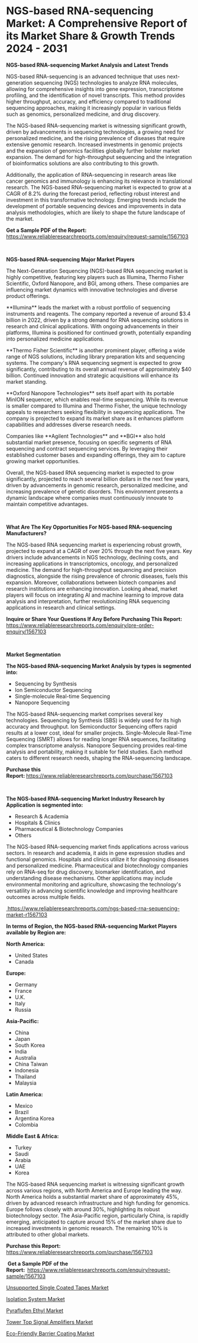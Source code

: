 <p><h1>NGS-based RNA-sequencing Market: A Comprehensive Report of its Market Share & Growth Trends 2024 - 2031</h1></p><p><strong>NGS-based RNA-sequencing Market Analysis and Latest Trends</strong></p>
<p><p>NGS-based RNA-sequencing is an advanced technique that uses next-generation sequencing (NGS) technologies to analyze RNA molecules, allowing for comprehensive insights into gene expression, transcriptome profiling, and the identification of novel transcripts. This method provides higher throughput, accuracy, and efficiency compared to traditional sequencing approaches, making it increasingly popular in various fields such as genomics, personalized medicine, and drug discovery.</p><p>The NGS-based RNA-sequencing market is witnessing significant growth, driven by advancements in sequencing technologies, a growing need for personalized medicine, and the rising prevalence of diseases that require extensive genomic research. Increased investments in genomic projects and the expansion of genomics facilities globally further bolster market expansion. The demand for high-throughput sequencing and the integration of bioinformatics solutions are also contributing to this growth.</p><p>Additionally, the application of RNA-sequencing in research areas like cancer genomics and immunology is enhancing its relevance in translational research. The NGS-based RNA-sequencing market is expected to grow at a CAGR of 8.2% during the forecast period, reflecting robust interest and investment in this transformative technology. Emerging trends include the development of portable sequencing devices and improvements in data analysis methodologies, which are likely to shape the future landscape of the market.</p></p>
<p><strong>Get a Sample PDF of the Report:&nbsp;</strong> <a href="https://www.reliableresearchreports.com/enquiry/request-sample/1567103">https://www.reliableresearchreports.com/enquiry/request-sample/1567103</a></p>
<p>&nbsp;</p>
<p><strong>NGS-based RNA-sequencing Major Market Players</strong></p>
<p><p>The Next-Generation Sequencing (NGS)-based RNA sequencing market is highly competitive, featuring key players such as Illumina, Thermo Fisher Scientific, Oxford Nanopore, and BGI, among others. These companies are influencing market dynamics with innovative technologies and diverse product offerings.</p><p>**Illumina** leads the market with a robust portfolio of sequencing instruments and reagents. The company reported a revenue of around $3.4 billion in 2022, driven by a strong demand for RNA sequencing solutions in research and clinical applications. With ongoing advancements in their platforms, Illumina is positioned for continued growth, potentially expanding into personalized medicine applications.</p><p>**Thermo Fisher Scientific** is another prominent player, offering a wide range of NGS solutions, including library preparation kits and sequencing systems. The company's RNA sequencing segment is expected to grow significantly, contributing to its overall annual revenue of approximately $40 billion. Continued innovation and strategic acquisitions will enhance its market standing.</p><p>**Oxford Nanopore Technologies** sets itself apart with its portable MinION sequencer, which enables real-time sequencing. While its revenue is smaller compared to Illumina and Thermo Fisher, the unique technology appeals to researchers seeking flexibility in sequencing applications. The company is projected to expand its market share as it enhances platform capabilities and addresses diverse research needs.</p><p>Companies like **Agilent Technologies** and **BGI** also hold substantial market presence, focusing on specific segments of RNA sequencing and contract sequencing services. By leveraging their established customer bases and expanding offerings, they aim to capture growing market opportunities.</p><p>Overall, the NGS-based RNA sequencing market is expected to grow significantly, projected to reach several billion dollars in the next few years, driven by advancements in genomic research, personalized medicine, and increasing prevalence of genetic disorders. This environment presents a dynamic landscape where companies must continuously innovate to maintain competitive advantages.</p></p>
<p>&nbsp;</p>
<p><strong>What Are The Key Opportunities For NGS-based RNA-sequencing Manufacturers?</strong></p>
<p><p>The NGS-based RNA sequencing market is experiencing robust growth, projected to expand at a CAGR of over 20% through the next five years. Key drivers include advancements in NGS technology, declining costs, and increasing applications in transcriptomics, oncology, and personalized medicine. The demand for high-throughput sequencing and precision diagnostics, alongside the rising prevalence of chronic diseases, fuels this expansion. Moreover, collaborations between biotech companies and research institutions are enhancing innovation. Looking ahead, market players will focus on integrating AI and machine learning to improve data analysis and interpretation, further revolutionizing RNA sequencing applications in research and clinical settings.</p></p>
<p><strong>Inquire or Share Your Questions If Any Before Purchasing This Report:</strong> <a href="https://www.reliableresearchreports.com/enquiry/pre-order-enquiry/1567103">https://www.reliableresearchreports.com/enquiry/pre-order-enquiry/1567103</a></p>
<p>&nbsp;</p>
<p><strong>Market Segmentation</strong></p>
<p><strong>The NGS-based RNA-sequencing Market Analysis by types is segmented into:</strong></p>
<p><ul><li>Sequencing by Synthesis</li><li>Ion Semiconductor Sequencing</li><li>Single-molecule Real-time Sequencing</li><li>Nanopore Sequencing</li></ul></p>
<p><p>The NGS-based RNA-sequencing market comprises several key technologies. Sequencing by Synthesis (SBS) is widely used for its high accuracy and throughput. Ion Semiconductor Sequencing offers rapid results at a lower cost, ideal for smaller projects. Single-Molecule Real-Time Sequencing (SMRT) allows for reading longer RNA sequences, facilitating complex transcriptome analysis. Nanopore Sequencing provides real-time analysis and portability, making it suitable for field studies. Each method caters to different research needs, shaping the RNA-sequencing landscape.</p></p>
<p><strong>Purchase this Report:&nbsp;</strong><a href="https://www.reliableresearchreports.com/purchase/1567103">https://www.reliableresearchreports.com/purchase/1567103</a></p>
<p>&nbsp;</p>
<p><strong>The NGS-based RNA-sequencing Market Industry Research by Application is segmented into:</strong></p>
<p><ul><li>Research & Academia</li><li>Hospitals & Clinics</li><li>Pharmaceutical & Biotechnology Companies</li><li>Others</li></ul></p>
<p><p>The NGS-based RNA-sequencing market finds applications across various sectors. In research and academia, it aids in gene expression studies and functional genomics. Hospitals and clinics utilize it for diagnosing diseases and personalized medicine. Pharmaceutical and biotechnology companies rely on RNA-seq for drug discovery, biomarker identification, and understanding disease mechanisms. Other applications may include environmental monitoring and agriculture, showcasing the technology's versatility in advancing scientific knowledge and improving healthcare outcomes across multiple fields.</p></p>
<p><a href="https://www.reliableresearchreports.com/ngs-based-rna-sequencing-market-r1567103">&nbsp;https://www.reliableresearchreports.com/ngs-based-rna-sequencing-market-r1567103</a></p>
<p><strong>In terms of Region, the NGS-based RNA-sequencing Market Players available by Region are:</strong></p>
<p>
    <p> <strong> North America: </strong>
        <ul>
            <li>United States</li>
            <li>Canada</li>
        </ul>
        </p> 
    <p> <strong> Europe: </strong>
        <ul>
            <li>Germany</li>
            <li>France</li>
            <li>U.K.</li>
            <li>Italy</li>
            <li>Russia</li>
        </ul>
        </p> 
    <p> <strong> Asia-Pacific: </strong>
        <ul>
            <li>China</li>
            <li>Japan</li>
            <li>South Korea</li>
            <li>India</li>
            <li>Australia</li>
            <li>China Taiwan</li>
            <li>Indonesia</li>
            <li>Thailand</li>
            <li>Malaysia</li>
        </ul>
        </p> 
    <p> <strong> Latin America: </strong>
        <ul>
            <li>Mexico</li>
            <li>Brazil</li>
            <li>Argentina Korea</li>
            <li>Colombia</li>
        </ul>
        </p> 
    <p> <strong> Middle East & Africa: </strong>
        <ul>
            <li>Turkey</li>
            <li>Saudi</li>
            <li>Arabia</li>
            <li>UAE</li>
            <li>Korea</li>
        </ul>
    </p>
    </p>
<p><p>The NGS-based RNA sequencing market is witnessing significant growth across various regions, with North America and Europe leading the way. North America holds a substantial market share of approximately 45%, driven by advanced research infrastructure and high funding for genomics. Europe follows closely with around 30%, highlighting its robust biotechnology sector. The Asia-Pacific region, particularly China, is rapidly emerging, anticipated to capture around 15% of the market share due to increased investments in genomic research. The remaining 10% is attributed to other global markets.</p></p>
<p><strong>Purchase this Report: </strong><a href="https://www.reliableresearchreports.com/purchase/1567103">https://www.reliableresearchreports.com/purchase/1567103</a></p>
<p>&nbsp;<strong>Get a Sample PDF of the Report:&nbsp;&nbsp;</strong><a href="https://www.reliableresearchreports.com/enquiry/request-sample/1567103">https://www.reliableresearchreports.com/enquiry/request-sample/1567103</a></p>
<p><strong></strong></p>
<p><p><a href="https://issuu.com/reportprime-2/docs/unsupported-single-coated-tapes-mar_3231d0076df20f">Unsupported Single Coated Tapes Market</a></p><p><a href="https://www.linkedin.com/pulse/global-isolation-system-market-size-expected-reach-cagr-iucvc?trackingId=vYgPJk1RT2yGGUt9uUPz%2Bw%3D%3D">Isolation System Market</a></p><p><a href="https://www.linkedin.com/pulse/navigating-global-pyraflufen-ethyl-market-landscape-trends-forecasts-ahprf?trackingId=K7qqwRR2T0Wh3tPFRWZiPA%3D%3D">Pyraflufen Ethyl Market</a></p><p><a href="https://medium.com/@arabintang013/tower-top-signal-amplifiers-market-share-and-new-trends-analysis-by-its-type-application-end-use-101630151402?postPublishedType=repub">Tower Top Signal Amplifiers Market</a></p><p><a href="https://medium.com/@arabintang013/eco-friendly-barrier-coating-industry-sector-new-technologies-and-market-impact-forecasted-for-63a8d3c307e7">Eco-Friendly Barrier Coating Market</a></p></p>